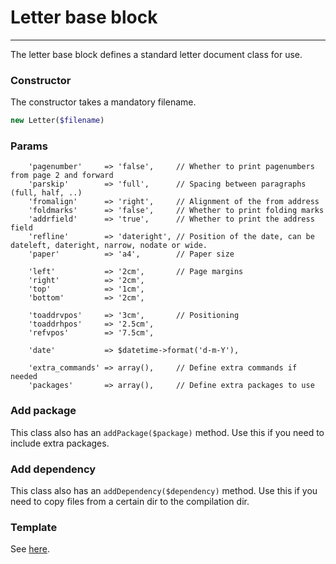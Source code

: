 # Letter base block
-------------------------------

The letter base block defines a standard letter document class for use.

### Constructor

The constructor takes a mandatory filename.

```php
new Letter($filename)
```

### Params

```
    'pagenumber'     => 'false',     // Whether to print pagenumbers from page 2 and forward
    'parskip'        => 'full',      // Spacing between paragraphs (full, half, ..)
    'fromalign'      => 'right',     // Alignment of the from address
    'foldmarks'      => 'false',     // Whether to print folding marks
    'addrfield'      => 'true',      // Whether to print the address field
    'refline'        => 'dateright', // Position of the date, can be dateleft, dateright, narrow, nodate or wide.
    'paper'          => 'a4',        // Paper size

    'left'           => '2cm',       // Page margins
    'right'          => '2cm',
    'top'            => '1cm',
    'bottom'         => '2cm',

    'toaddrvpos'     => '3cm',       // Positioning
    'toaddrhpos'     => '2.5cm',
    'refvpos'        => '7.5cm',

    'date'           => $datetime->format('d-m-Y'),

    'extra_commands' => array(),     // Define extra commands if needed
    'packages'       => array(),     // Define extra packages to use
```

### Add package

This class also has an `addPackage($package)` method. Use this if you need to include extra packages.

### Add dependency

This class also has an `addDependency($dependency)` method. Use this if you need to copy files from a certain dir to the compilation dir.

### Template

See [here](https://github.com/bobvandevijver/latex-bundle/blob/master/Resources/views/Base/letter.tex.twig).